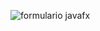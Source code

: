 ![formulario javafx](https://github.com/JEFRYROMERO/Formulario-en-JavaFx/assets/169018262/f0db7496-3aec-43bb-b96b-a6c272450809)
